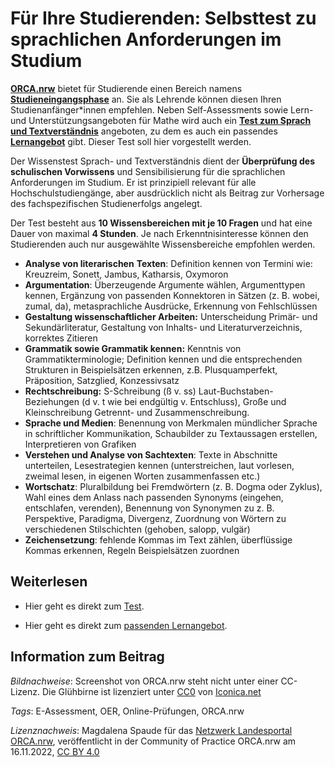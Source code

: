 # Für Ihre Studierenden: Selbsttest zu sprachlichen Anforderungen im Studium


**[ORCA.nrw](https://www.orca.nrw/)** bietet für Studierende einen Bereich namens **[Studieneingangsphase](https://www.orca.nrw/studierende/studieneingangsphase)** an. Sie als Lehrende können diesen Ihren Studienanfänger\*innen empfehlen. Neben Self-Assessments sowie Lern- und Unterstützungsangeboten für Mathe wird auch ein **[Test zum Sprach und Textverständnis](https://www.orca.nrw/assessments/sprach-und-textverstaendnis)** angeboten, zu dem es auch ein passendes **[Lernangebot](https://www.orca.nrw/kurse/sprach-und-textverstaendnis)** gibt. Dieser Test soll hier vorgestellt werden.

Der Wissenstest Sprach- und Textverständnis dient der **Überprüfung des schulischen Vorwissens** und Sensibilisierung für die sprachlichen Anforderungen im Studium. Er ist prinzipiell relevant für alle Hochschulstudiengänge, aber ausdrücklich nicht als Beitrag zur Vorhersage des fachspezifischen Studienerfolgs angelegt.

Der Test besteht aus **10 Wissensbereichen mit je 10 Fragen** und hat eine Dauer von maximal **4 Stunden**. Je nach Erkenntnisinteresse können den Studierenden auch nur ausgewählte Wissensbereiche empfohlen werden.

- **Analyse von literarischen** **Texten**: Definition kennen von Termini wie: Kreuzreim, Sonett, Jambus, Katharsis, Oxymoron
- **Argumentation**: Überzeugende Argumente wählen, Argumenttypen kennen, Ergänzung von passenden Konnektoren in Sätzen (z. B. wobei, zumal, da), metasprachliche Ausdrücke, Erkennung von Fehlschlüssen
- **Gestaltung wissenschaftlicher Arbeiten:** Unterscheidung Primär- und Sekundärliteratur, Gestaltung von Inhalts- und Literaturverzeichnis, korrektes Zitieren
- **Grammatik sowie Grammatik kennen:** Kenntnis von Grammatikterminologie; Definition kennen und die entsprechenden Strukturen in Beispielsätzen erkennen, z.B. Plusquamperfekt, Präposition, Satzglied,  Konzessivsatz
- **Rechtschreibung:** S-Schreibung (ß v. ss) Laut-Buchstaben-Beziehungen (d v. t wie bei endgültig v. Entschluss), Große und Kleinschreibung Getrennt- und Zusammenschreibung.
- **Sprache und Medien**: Benennung von Merkmalen mündlicher Sprache in schriftlicher Kommunikation, Schaubilder zu Textaussagen erstellen, Interpretieren von Grafiken
- **Verstehen und Analyse von Sachtexten**: Texte in Abschnitte unterteilen, Lesestrategien kennen (unterstreichen, laut vorlesen, zweimal lesen, in eigenen Worten zusammenfassen etc.)
- **Wortschatz**: Pluralbildung bei Fremdwörtern (z. B.  Dogma oder Zyklus), Wahl eines dem Anlass nach passenden Synonyms (eingehen, entschlafen, verenden), Benennung von Synonymen zu z. B. Perspektive, Paradigma, Divergenz, Zuordnung von Wörtern zu verschiedenen Stilschichten (gehoben, salopp, vulgär)
- **Zeichensetzung**: fehlende Kommas im Text zählen, überflüssige Kommas erkennen, Regeln Beispielsätzen zuordnen


## Weiterlesen
- Hier geht es direkt zum [Test](https://www.orca.nrw/assessments/sprach-und-textverstaendnis).

- Hier geht es direkt zum [passenden Lernangebot](https://www.orca.nrw/kurse/sprach-und-textverstaendnis).


## Information zum Beitrag

*Bildnachweise*: Screenshot von ORCA.nrw steht nicht unter einer CC-Lizenz. Die Glühbirne ist lizenziert unter [CC0](https://creativecommons.org/publicdomain/zero/1.0/deed.de) von [Iconica.net](https://aiconica.net/)

*Tags*: E-Assessment, OER, Online-Prüfungen, ORCA.nrw

*Lizenznachweis*: Magdalena Spaude für das <a href="http://www.orca.nrw/ueber-uns/netzwerk" target="_blank">Netzwerk Landesportal ORCA.nrw</a>, veröffentlicht in der Community of Practice ORCA.nrw am 16.11.2022, <a href="https://creativecommons.org/licenses/by/4.0/" target="_blank">CC BY 4.0</a>
